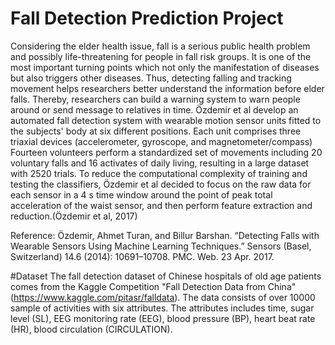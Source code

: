# Fall Detection Prediction Project
Considering the elder health issue, fall is a serious public health problem and possibly life-threatening for people in fall risk groups. It is one of the most important turning points which not only the manifestation of diseases but also triggers other diseases. Thus, detecting falling and tracking movement helps researchers better understand the information before elder falls. Thereby, researchers can build a warning system to warn people around or send message to relatives in time.
Özdemir et al develop an automated fall detection system with wearable motion sensor units fitted to the subjects' body at six different positions. Each unit comprises three triaxial devices (accelerometer, gyroscope, and magnetometer/compass) Fourteen volunteers perform a standardized set of movements including 20 voluntary falls and 16 activates of daily living, resulting in a large dataset with 2520 trials. To reduce the computational complexity of training and testing the classifiers, Özdemir et al decided to focus on the raw data for each sensor in a 4 s time window around the point of peak total acceleration of the waist sensor, and then perform feature extraction and reduction.(Özdemir et al, 2017)

Reference: Özdemir, Ahmet Turan, and Billur Barshan. “Detecting Falls with Wearable Sensors Using Machine Learning Techniques.” Sensors (Basel, Switzerland) 14.6 (2014): 10691–10708. PMC. Web. 23 Apr. 2017.

#Dataset
The fall detection dataset of Chinese hospitals of old age patients comes from the Kaggle Competition "Fall Detection Data from China" (https://www.kaggle.com/pitasr/falldata). The data consists of over 10000 sample of activities with six attributes. The attributes includes time, sugar level (SL), EEG monitoring rate (EEG), blood pressure (BP), heart beat rate (HR), blood circulation (CIRCULATION).
